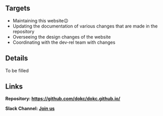 ## Targets

- Maintaining this website😉
- Updating the documentation of various changes that are made in the repository
- Overseeing the design changes of the website
- Coordinating with the dev-rel team with changes

## Details

To be filled

## Links

**Repository: https://github.com/dokc/dokc.github.io/**

**Slack Channel: [Join us](https://dokcommunity.slack.com/archives/C036XTLQ3L2)**
